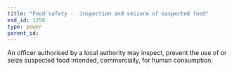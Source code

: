 ```yaml
---
title: "Food safety -  inspection and seizure of suspected food"
esd_id: 1256
type: power
parent_id:  
---
```


An officer authorised by a local authority may inspect, prevent the use of or seize suspected food intended, commercially, for human consumption.

